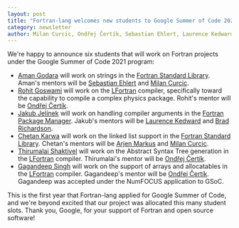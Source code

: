 ```yaml
---
layout: post
title: "Fortran-lang welcomes new students to Google Summer of Code 2021"
category: newsletter
author: Milan Curcic, Ondřej Čertík, Sebastian Ehlert, Laurence Kedward, Arjen Markus, Brad Richardson
---
```


We're happy to announce six students that will work on Fortran projects under
the Google Summer of Code 2021 program:

* [Aman Godara](https://github.com/aman-godara) will work on strings in the
  [Fortran Standard Library](https://github.com/fortran-lang/stdlib). Aman's
  mentors will be [Sebastian Ehlert](https://github.com/awvwgk) and
  [Milan Curcic](https://github.com/milancurcic).
* [Rohit Goswami](https://github.com/haozeke) will work on the
  [LFortran](https://lfortran.org) compiler, specifically toward the capability
  to compile a complex physics package. Rohit's mentor will be
  [Ondřej Čertík](https://github.com/certik).
* [Jakub Jelínek](https://github.com/kubajj) will work on handling compiler
  arguments in the
  [Fortran Package Manager](https://github.com/fortran-lang/fpm). Jakub's
  mentors will be [Laurence Kedward](https://github.com/lkedward) and
  [Brad Richardson](https://github.com/everythingfunctional).
* [Chetan Karwa](https://github.com/chetankarwa) will work on the linked list
  support in the
  [Fortran Standard Library](https://github.com/fortran-lang/stdlib). Chetan's
  mentors will be [Arjen Markus](https://github.com/arjenmarkus) and
  [Milan Curcic](https://github.com/milancurcic).
* [Thirumalai Shaktivel](https://gitlab.com/Thirumalai-Shaktivel) will work
  on the Abstract Syntax Tree generation in the [LFortran](https://lfortran.org)
  compiler. Thirumalai's mentor will be
  [Ondřej Čertík](https://github.com/certik).
* [Gagandeep Singh](https://github.com/czgdp1807) will work on the support
  of arrays and allocatables in the [LFortran](https://lfortran.org) compiler.
  Gagandeep's mentor will be [Ondřej Čertík](https://github.com/certik).
  Gagandeep was accepted under the NumFOCUS application to GSoC.

This is the first year that Fortran-lang applied for Google Summer of Code, and
we're beyond excited that our project was allocated this many student slots.
Thank you, Google, for your support of Fortran and open source software!
